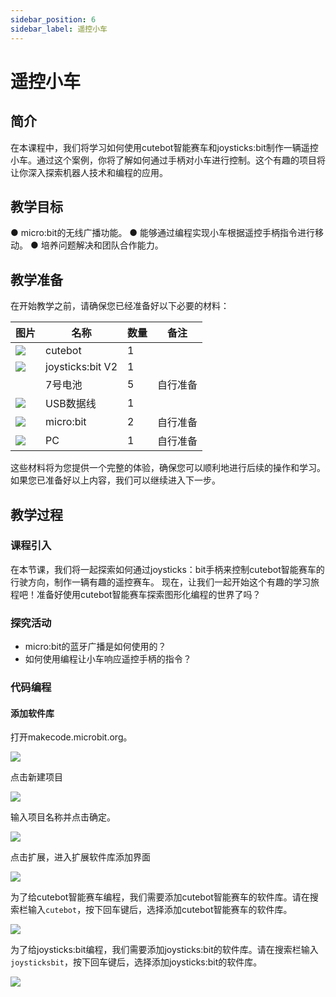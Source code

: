 ```yaml
---
sidebar_position: 6
sidebar_label: 遥控小车
---
```


# 遥控小车

## 简介

在本课程中，我们将学习如何使用cutebot智能赛车和joysticks:bit制作一辆遥控小车。通过这个案例，你将了解如何通过手柄对小车进行控制。这个有趣的项目将让你深入探索机器人技术和编程的应用。

## 教学目标
● micro:bit的无线广播功能。
● 能够通过编程实现小车根据遥控手柄指令进行移动。
● 培养问题解决和团队合作能力。

## 教学准备
在开始教学之前，请确保您已经准备好以下必要的材料：

| **图片** | **名称** | **数量** | **备注** |
| --- | --- | --- | --- |
| ![](https://wiki-media-ef.oss-cn-hongkong.aliyuncs.com/docs/microbit/microbit-smart-car/microbit-smart-cutebot/images/cutebot_01_01.jpg) | cutebot | 1 |  |
| ![](https://wiki-media-ef.oss-cn-hongkong.aliyuncs.com/docs/microbit/expansion-board/images/joystick_v2_01.png) | joysticks:bit V2 | 1 |  |
| ![]() | 7号电池 | 5 | 自行准备 |
| ![](https://wiki-media-ef.oss-cn-hongkong.aliyuncs.com/docs/microbit/interesting-case/cutebot-fun-football-game-kit/cases-libraries/images/USB-data-cable.png) | USB数据线 | 1 |   |
| ![](https://wiki-media-ef.oss-cn-hongkong.aliyuncs.com/docs/microbit/interesting-case/cutebot-fun-football-game-kit/cases-libraries/images/microbit.png) | micro:bit | 2 | 自行准备 |
| ![](https://wiki-media-ef.oss-cn-hongkong.aliyuncs.com/docs/microbit/interesting-case/cutebot-fun-football-game-kit/cases-libraries/images/pc.png) | PC | 1 | 自行准备 |

这些材料将为您提供一个完整的体验，确保您可以顺利地进行后续的操作和学习。如果您已准备好以上内容，我们可以继续进入下一步。


## 教学过程
### 课程引入
在本节课，我们将一起探索如何通过joysticks：bit手柄来控制cutebot智能赛车的行驶方向，制作一辆有趣的遥控赛车。
现在，让我们一起开始这个有趣的学习旅程吧！准备好使用cutebot智能赛车探索图形化编程的世界了吗？
### 探究活动
- micro:bit的蓝牙广播是如何使用的？
- 如何使用编程让小车响应遥控手柄的指令？
### 代码编程
#### 添加软件库

打开makecode.microbit.org。

![](https://wiki-media-ef.oss-cn-hongkong.aliyuncs.com/docs/microbit/interesting-case/cutebot-fun-football-game-kit/cases-libraries/images/makecode.png)

点击新建项目

![](https://wiki-media-ef.oss-cn-hongkong.aliyuncs.com/docs/microbit/interesting-case/cutebot-fun-football-game-kit/cases-libraries/images/makecode-new-project-01.png)

输入项目名称并点击确定。

![](https://wiki-media-ef.oss-cn-hongkong.aliyuncs.com/docs/microbit/interesting-case/cutebot-fun-football-game-kit/cases-libraries/images/makecode-new-project-02.png)

点击扩展，进入扩展软件库添加界面

![](https://wiki-media-ef.oss-cn-hongkong.aliyuncs.com/docs/microbit/interesting-case/cutebot-fun-football-game-kit/cases-libraries/images/add-extensions-1.png)

为了给cutebot智能赛车编程，我们需要添加cutebot智能赛车的软件库。请在搜索栏输入`cutebot`，按下回车键后，选择添加cutebot智能赛车的软件库。

![](https://wiki-media-ef.oss-cn-hongkong.aliyuncs.com/docs/microbit/interesting-case/cutebot-fun-football-game-kit/cases-libraries/images/add-extensions-2.png)

为了给joysticks:bit编程，我们需要添加joysticks:bit的软件库。请在搜索栏输入`joysticksbit`，按下回车键后，选择添加joysticks:bit的软件库。

![](https://wiki-media-ef.oss-cn-hongkong.aliyuncs.com/docs/microbit/interesting-case/cutebot-fun-football-game-kit/cases-libraries/images/add-extensions-3.png)
